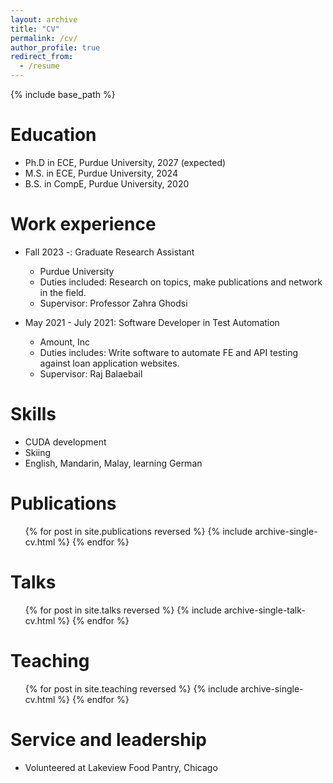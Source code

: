 ```yaml
---
layout: archive
title: "CV"
permalink: /cv/
author_profile: true
redirect_from:
  - /resume
---
```


{% include base_path %}

Education
======
* Ph.D in ECE, Purdue University, 2027 (expected)
* M.S. in ECE, Purdue University, 2024
* B.S. in CompE, Purdue University, 2020

Work experience
======
* Fall 2023 -: Graduate Research Assistant
  * Purdue University
  * Duties included: Research on topics, make publications and network in the field.
  * Supervisor: Professor Zahra Ghodsi

* May 2021 - July 2021: Software Developer in Test Automation
  * Amount, Inc
  * Duties includes: Write software to automate FE and API testing against loan application websites.
  * Supervisor: Raj Balaebail
  
Skills
======
* CUDA development
* Skiing
* English, Mandarin, Malay, learning German

Publications
======
  <ul>{% for post in site.publications reversed %}
    {% include archive-single-cv.html %}
  {% endfor %}</ul>
  
Talks
======
  <ul>{% for post in site.talks reversed %}
    {% include archive-single-talk-cv.html  %}
  {% endfor %}</ul>
  
Teaching
======
  <ul>{% for post in site.teaching reversed %}
    {% include archive-single-cv.html %}
  {% endfor %}</ul>
  
Service and leadership
======
* Volunteered at Lakeview Food Pantry, Chicago
